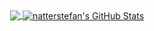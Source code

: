 <div align="center">
   <div>
      <a href="https://github.com/cyberyagir/cyberyagir">
         <img align="center" src="https://github-readme-stats.vercel.app/api/top-langs/?username=CyberYagir&,html&title_color=000000&text_color=000000" />
   </a>

   <a href="https://github.com/cyberyagir/cyberyagir">
      <img align="center" src="https://github-readme-stats.vercel.app/api?username=CyberYagir&show_icons=true&line_height=27&count_private=true&title_color=000000&text_color=000000&icon_color=FAC051" alt="natterstefan's GitHub Stats" />
   </a>
  </div>
</div>


<!--
**CyberYagir/CyberYagir** is a ✨ _special_ ✨ repository because its `README.md` (this file) appears on your GitHub profile.

Here are some ideas to get you started:

- 🔭 I’m currently working on ...
- 🌱 I’m currently learning ...
- 👯 I’m looking to collaborate on ...
- 🤔 I’m looking for help with ...
- 💬 Ask me about ...
- 📫 How to reach me: ...
- 😄 Pronouns: ...
- ⚡ Fun fact: ...
-->
